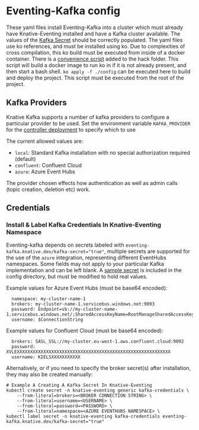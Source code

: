 # Eventing-Kafka config

These yaml files install Eventing-Kafka into a cluster which must already have Knative-Eventing installed and have a Kafka
cluster available. The values of the [Kafka Secret](300-kafka-secret.yaml) should be correctly populated. The yaml files
use ko references, and must be installed using ko. Due to complexities of cross compilation, this ko build must be executed
from inside of a docker container. There is a [convenience script](../hack/local-dev.sh) added to the hack folder. This
script will build a docker image to run ko in if it is not already present, and then start a bash shell. `ko apply -f ./config`
can be executed here to build and deploy the project. This script must be executed from the root of the project.

## Kafka Providers

Knative Kafka supports a number of kafka providers to configure a particular provider to be used. Set the environment
variable `KAFKA_PROVIDER` for the [controller deployment](400-deployment.yaml) to specify which to use

The current allowed values are:

* `local`: Standard Kafka installation with no special authorization required (default)
* `confluent`: Confluent Cloud
* `azure`: Azure Event Hubs

The provider chosen effects how authentication as well as admin calls (topic creation, deletion etc) work.

## Credentials

### Install & Label Kafka Credentials In Knative-Eventing Namespace

Eventing-kafka depends on secrets labeled with `eventing-kafka.knative.dev/kafka-secret="true"`, multiple
secrets are supported for the use of the `azure` integration, representing different EventHubs namespaces.  Some fields
may not apply to your particular Kafka implementation and can be left blank. A [sample secret](300-kafka-secret.yaml)
is included in the config directory, but must be modified to hold real values.

Example values for Azure Event Hubs (must be base64 encoded):

```
  namespace: my-cluster-name-1
  brokers: my-cluster-name-1.servicebus.windows.net:9093
  password: Endpoint=sb://my-cluster-name-1.servicebus.windows.net/;SharedAccessKeyName=RootManageSharedAccessKey;SharedAccessKey=XXXXXXXXXXXXXXXXXXXXXXXXXXXXXXXXXXXXXXXXXXX=
  username: $ConnectionString
```

Example values for Confluent Cloud (must be base64 encoded):

```
  brokers: SASL_SSL://my-cluster.eu-west-1.aws.confluent.cloud:9092
  password: XVLEXXXXXXXXXXXXXXXXXXXXXXXXXXXXXXXXXXXXXXXXXXXXXXXXXXXXXXXXXX
  username: KIELSXXXXXXXXXXX
```

Alternatively, or if you need to specify the broker secret(s) after installation, they may also be created manually:

```
# Example A Creating A Kafka Secret In Knative-Eventing
kubectl create secret -n knative-eventing generic kafka-credentials \
    --from-literal=brokers=<BROKER CONNECTION STRING> \
    --from-literal=username=<USERNAME> \
    --from-literal=password=<PASSWORD> \
    --from-literal=namespace=<AZURE EVENTHUBS NAMESPACE> \
kubectl label secret -n knative-eventing kafka-credentials eventing-kafka.knative.dev/kafka-secret="true"
```
